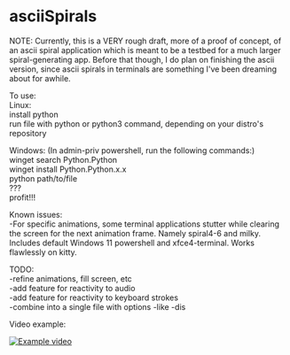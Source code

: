 # asciiSpirals

NOTE: Currently, this is a VERY rough draft, more of a proof of concept, of an ascii spiral application which is meant to be a testbed for a much larger spiral-generating app. Before that though, I do plan on finishing the ascii version, since ascii spirals in terminals are something I've been dreaming about for awhile.  

To use:  
Linux:  
install python  
run file with python or python3 command, depending on your distro's repository  

Windows: (In admin-priv powershell, run the following commands:)  
winget search Python.Python  
winget install Python.Python.x.x  
python path/to/file  
???  
profit!!!  

Known issues:  
-For specific animations, some terminal applications stutter while clearing the screen for the next animation frame. Namely spiral4-6 and milky. Includes default Windows 11 powershell and xfce4-terminal. Works flawlessly on kitty.

TODO:  
-refine animations, fill screen, etc  
-add feature for reactivity to audio  
-add feature for reactivity to keyboard strokes  
-combine into a single file with options -like -dis  

Video example:  

[![Example video](https://i3.ytimg.com/vi/k3DLQxfLdew/hqdefault.jpg)](https://www.youtube.com/watch?v=k3DLQxfLdew)
